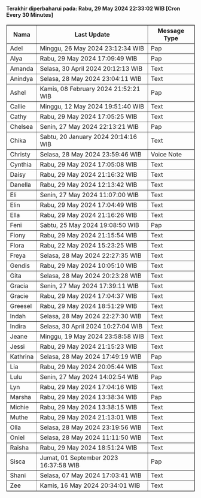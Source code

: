 #### Terakhir diperbaharui pada: Rabu, 29 May 2024 22:33:02 WIB [Cron Every 30 Minutes]

<table border='1'><tr><th>Nama</th><th>Last Update</th><th>Message Type</th></tr><tr><td>Adel</td><td>Minggu, 26 May 2024 23:12:34 WIB</td><td>Pap</td></tr><tr><td>Alya</td><td>Rabu, 29 May 2024 17:09:49 WIB</td><td>Pap</td></tr><tr><td>Amanda</td><td>Selasa, 30 April 2024 20:12:13 WIB</td><td>Text</td></tr><tr><td>Anindya</td><td>Selasa, 28 May 2024 23:04:11 WIB</td><td>Text</td></tr><tr><td>Ashel</td><td>Kamis, 08 February 2024 21:52:21 WIB</td><td>Pap</td></tr><tr><td>Callie</td><td>Minggu, 12 May 2024 19:51:40 WIB</td><td>Text</td></tr><tr><td>Cathy</td><td>Rabu, 29 May 2024 17:05:25 WIB</td><td>Text</td></tr><tr><td>Chelsea</td><td>Senin, 27 May 2024 22:13:21 WIB</td><td>Pap</td></tr><tr><td>Chika</td><td>Sabtu, 20 January 2024 20:14:16 WIB</td><td>Text</td></tr><tr><td>Christy</td><td>Selasa, 28 May 2024 23:59:46 WIB</td><td>Voice Note</td></tr><tr><td>Cynthia</td><td>Rabu, 29 May 2024 17:05:08 WIB</td><td>Text</td></tr><tr><td>Daisy</td><td>Rabu, 29 May 2024 21:16:32 WIB</td><td>Text</td></tr><tr><td>Danella</td><td>Rabu, 29 May 2024 12:13:42 WIB</td><td>Text</td></tr><tr><td>Eli</td><td>Senin, 27 May 2024 11:07:00 WIB</td><td>Text</td></tr><tr><td>Elin</td><td>Rabu, 29 May 2024 17:04:49 WIB</td><td>Text</td></tr><tr><td>Ella</td><td>Rabu, 29 May 2024 21:16:26 WIB</td><td>Text</td></tr><tr><td>Feni</td><td>Sabtu, 25 May 2024 19:08:50 WIB</td><td>Pap</td></tr><tr><td>Fiony</td><td>Rabu, 29 May 2024 21:15:54 WIB</td><td>Text</td></tr><tr><td>Flora</td><td>Rabu, 22 May 2024 15:23:25 WIB</td><td>Text</td></tr><tr><td>Freya</td><td>Selasa, 28 May 2024 22:27:35 WIB</td><td>Text</td></tr><tr><td>Gendis</td><td>Rabu, 29 May 2024 10:05:10 WIB</td><td>Text</td></tr><tr><td>Gita</td><td>Selasa, 28 May 2024 20:23:28 WIB</td><td>Text</td></tr><tr><td>Gracia</td><td>Senin, 27 May 2024 17:39:11 WIB</td><td>Text</td></tr><tr><td>Gracie</td><td>Rabu, 29 May 2024 17:04:37 WIB</td><td>Text</td></tr><tr><td>Greesel</td><td>Rabu, 29 May 2024 18:51:29 WIB</td><td>Text</td></tr><tr><td>Indah</td><td>Selasa, 28 May 2024 22:27:30 WIB</td><td>Text</td></tr><tr><td>Indira</td><td>Selasa, 30 April 2024 10:27:04 WIB</td><td>Text</td></tr><tr><td>Jeane</td><td>Minggu, 19 May 2024 23:58:58 WIB</td><td>Text</td></tr><tr><td>Jessi</td><td>Rabu, 29 May 2024 21:15:23 WIB</td><td>Text</td></tr><tr><td>Kathrina</td><td>Selasa, 28 May 2024 17:49:19 WIB</td><td>Pap</td></tr><tr><td>Lia</td><td>Rabu, 29 May 2024 20:05:44 WIB</td><td>Text</td></tr><tr><td>Lulu</td><td>Senin, 27 May 2024 14:02:54 WIB</td><td>Pap</td></tr><tr><td>Lyn</td><td>Rabu, 29 May 2024 17:04:16 WIB</td><td>Text</td></tr><tr><td>Marsha</td><td>Rabu, 29 May 2024 13:38:34 WIB</td><td>Pap</td></tr><tr><td>Michie</td><td>Rabu, 29 May 2024 13:38:15 WIB</td><td>Text</td></tr><tr><td>Muthe</td><td>Rabu, 29 May 2024 21:13:01 WIB</td><td>Text</td></tr><tr><td>Olla</td><td>Selasa, 28 May 2024 23:19:56 WIB</td><td>Text</td></tr><tr><td>Oniel</td><td>Selasa, 28 May 2024 11:11:50 WIB</td><td>Text</td></tr><tr><td>Raisha</td><td>Rabu, 29 May 2024 18:51:24 WIB</td><td>Text</td></tr><tr><td>Sisca</td><td>Jumat, 01 September 2023 16:37:58 WIB</td><td>Pap</td></tr><tr><td>Shani</td><td>Selasa, 07 May 2024 17:03:41 WIB</td><td>Text</td></tr><tr><td>Zee</td><td>Kamis, 16 May 2024 20:34:01 WIB</td><td>Text</td></tr></table>